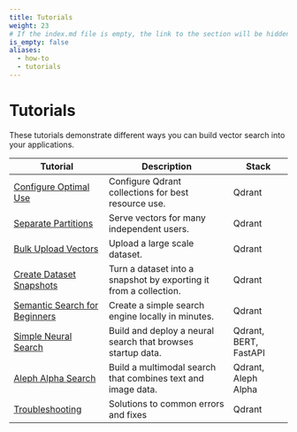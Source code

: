 ```yaml
---
title: Tutorials
weight: 23
# If the index.md file is empty, the link to the section will be hidden from the sidebar
is_empty: false
aliases:
  - how-to
  - tutorials
---
```


# Tutorials 

These tutorials demonstrate different ways you can build vector search into your applications. 

| Tutorial              | Description                                  | Stack  |   
|-----------------------|----------------------------------------------|--------|
| [Configure Optimal Use](../tutorials/optimize/)       | Configure Qdrant collections for best resource use.       | Qdrant |  
| [Separate Partitions](../tutorials/multiple-partitions/)   | Serve vectors for many independent users.     | Qdrant |   
| [Bulk Upload Vectors](../tutorials/bulk-upload/)           | Upload a large scale dataset.                 | Qdrant | 
| [Create Dataset Snapshots](../tutorials/create-snapshot/)           | Turn a dataset into a snapshot by exporting it from a collection.                 | Qdrant | 
| [Semantic Search for Beginners](../tutorials/search-beginners/)           | Create a simple search engine locally in minutes.                 | Qdrant | 
| [Simple Neural Search](../tutorials/neural-search/)           | Build and deploy a neural search that browses startup data.                  | Qdrant, BERT, FastAPI | 
| [Aleph Alpha Search](../tutorials/aleph-alpha-search/)           | Build a multimodal search that combines text and image data.                  | Qdrant, Aleph Alpha | 
| [Troubleshooting](../tutorials/common-errors/)       | Solutions to common errors and fixes                      | Qdrant |  


